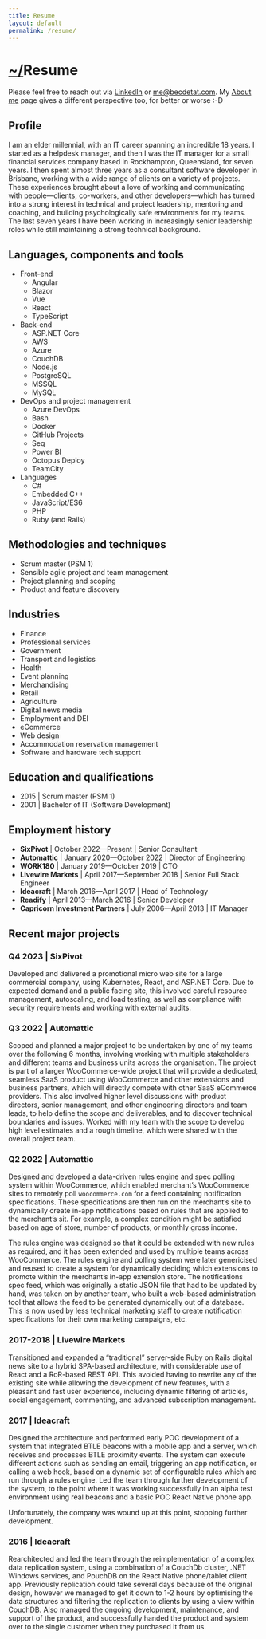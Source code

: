 ```yaml
---
title: Resume
layout: default
permalink: /resume/
---
```


# [~/](/)Resume

Please feel free to reach out via [LinkedIn](https://www.linkedin.com/in/rebecca-scott-b522a418/) or <me@becdetat.com>. My [About me](/about-me) page gives a different perspective too, for better or worse :-D

## Profile

I am an elder millennial, with an IT career spanning an incredible 18 years. I started as a helpdesk manager, and then I was the IT manager for a small financial services company based in Rockhampton, Queensland, for seven years. I then spent almost three years as a consultant software developer in Brisbane, working with a wide range of clients on a variety of projects. These experiences brought about a love of working and communicating with people—clients, co-workers, and other developers—which has turned into a strong interest in technical and project leadership, mentoring and coaching, and building psychologically safe environments for my teams. The last seven years I have been working in increasingly senior leadership roles while still maintaining a strong technical background.

## Languages, components and tools

- Front-end
  - Angular
  - Blazor
  - Vue
  - React
  - TypeScript
- Back-end
  - ASP.NET Core
  - AWS
  - Azure
  - CouchDB
  - Node.js
  - PostgreSQL
  - MSSQL
  - MySQL
- DevOps and project management
  - Azure DevOps
  - Bash
  - Docker
  - GitHub Projects
  - Seq
  - Power BI
  - Octopus Deploy
  - TeamCity
- Languages
  - C#
  - Embedded C++
  - JavaScript/ES6
  - PHP
  - Ruby (and Rails)


## Methodologies and techniques

- Scrum master (PSM 1)
- Sensible agile project and team management
- Project planning and scoping
- Product and feature discovery

## Industries

- Finance
- Professional services
- Government
- Transport and logistics
- Health
- Event planning
- Merchandising
- Retail
- Agriculture
- Digital news media
- Employment and DEI
- eCommerce
- Web design
- Accommodation reservation management
- Software and hardware tech support

## Education and qualifications

- 2015 \| Scrum master (PSM 1)
- 2001 \| Bachelor of IT (Software Development)

## Employment history

- **SixPivot** \| October 2022—Present \| Senior Consultant
- **Automattic** \| January 2020—October 2022 \| Director of Engineering
- **WORK180** \| January 2019—October 2019 \| CTO
- **Livewire Markets** \| April 2017—September 2018 \| Senior Full Stack Engineer
- **Ideacraft** \| March 2016—April 2017 \| Head of Technology
- **Readify** \| April 2013—March 2016 \| Senior Developer
- **Capricorn Investment Partners** \| July 2006—April 2013 \| IT Manager

## Recent major projects

### Q4 2023 | SixPivot

Developed and delivered a promotional micro web site for a large commercial company, using Kubernetes, React, and ASP.NET Core. Due to expected demand and a public facing site, this involved careful resource management, autoscaling, and load testing, as well as compliance with security requirements and working with external audits.

### Q3 2022 | Automattic

Scoped and planned a major project to be undertaken by one of my teams over the following 6 months, involving working with multiple stakeholders and different teams and business units across the organisation. The project is part of a larger WooCommerce-wide project that will provide a dedicated, seamless SaaS product using WooCommerce and other extensions and business partners, which will directly compete with other SaaS eCommerce providers. This also involved higher level discussions with product directors, senior management, and other engineering directors and team leads, to help define the scope and deliverables, and to discover technical boundaries and issues. Worked with my team with the scope to develop high level estimates and a rough timeline, which were shared with the overall project team.

### Q2 2022 | Automattic

Designed and developed a data-driven rules engine and spec polling system within WooCommerce, which enabled merchant’s WooCommerce sites to remotely poll `woocommerce.com` for a feed containing notification specifications. These specifications are then run on the merchant’s site to dynamically create in-app notifications based on rules that are applied to the merchant’s sit. For example, a complex condition might be satisfied based on age of store, number of products, or monthly gross income.

The rules engine was designed so that it could be extended with new rules as required, and it has been extended and used by multiple teams across WooCommerce. The rules engine and polling system were later genericised and reused to create a system for dynamically deciding which extensions to promote within the merchant’s in-app extension store. The notifications spec feed, which was originally a static JSON file that had to be updated by hand, was taken on by another team, who built a web-based administration tool that allows the feed to be generated dynamically out of a database. This is now used by less technical marketing staff to create notification specifications for their own marketing campaigns, etc.

### 2017-2018 | Livewire Markets

Transitioned and expanded a “traditional” server-side Ruby on Rails digital news site to a hybrid SPA-based architecture, with considerable use of React and a RoR-based REST API. This avoided having to rewrite any of the existing site while allowing the development of new features, with a pleasant and fast user experience, including dynamic filtering of articles, social engagement, commenting, and advanced subscription management.

### 2017 | Ideacraft

Designed the architecture and performed early POC development of a system that integrated BTLE beacons with a mobile app and a server, which receives and processes BTLE proximity events. The system can execute different actions such as sending an email, triggering an app notification, or calling a web hook, based on a dynamic set of configurable rules which are run through a rules engine. Led the team through further development of the system, to the point where it was working successfully in an alpha test environment using real beacons and a basic POC React Native phone app.

Unfortunately, the company was wound up at this point, stopping further development.

### 2016 | Ideacraft

Rearchitected and led the team through the reimplementation of a complex data replication system, using a combination of a CouchDb cluster, .NET Windows services, and PouchDB on the React Native phone/tablet client app. Previously replication could take several days because of the original design, however we managed to get it down to 1-2 hours by optimising the data structures and filtering the replication to clients by using a view within CouchDB. Also managed the ongoing development, maintenance, and support of the product, and successfully handed the product and system over to the single customer when they purchased it from us.
